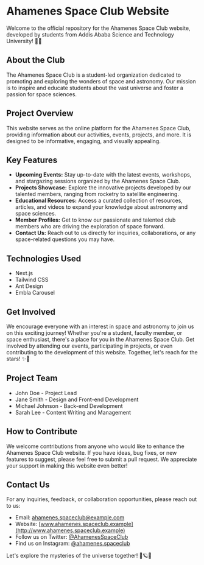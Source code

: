 # Ahamenes Space Club Website

Welcome to the official repository for the Ahamenes Space Club website, developed by students from Addis Ababa Science and Technology University! 🚀🌌

## About the Club
The Ahamenes Space Club is a student-led organization dedicated to promoting and exploring the wonders of space and astronomy. Our mission is to inspire and educate students about the vast universe and foster a passion for space sciences.

## Project Overview
This website serves as the online platform for the Ahamenes Space Club, providing information about our activities, events, projects, and more. It is designed to be informative, engaging, and visually appealing.

## Key Features
- **Upcoming Events:** Stay up-to-date with the latest events, workshops, and stargazing sessions organized by the Ahamenes Space Club.
- **Projects Showcase:** Explore the innovative projects developed by our talented members, ranging from rocketry to satellite engineering.
- **Educational Resources:** Access a curated collection of resources, articles, and videos to expand your knowledge about astronomy and space sciences.
- **Member Profiles:** Get to know our passionate and talented club members who are driving the exploration of space forward.
- **Contact Us:** Reach out to us directly for inquiries, collaborations, or any space-related questions you may have.

## Technologies Used
- Next.js
- Tailwind CSS
- Ant Design
- Embla Carousel

## Get Involved
We encourage everyone with an interest in space and astronomy to join us on this exciting journey! Whether you're a student, faculty member, or space enthusiast, there's a place for you in the Ahamenes Space Club. Get involved by attending our events, participating in projects, or even contributing to the development of this website. Together, let's reach for the stars! ✨🌟

## Project Team
- John Doe - Project Lead  
- Jane Smith - Design and Front-end Development
- Michael Johnson - Back-end Development
- Sarah Lee - Content Writing and Management

## How to Contribute
We welcome contributions from anyone who would like to enhance the Ahamenes Space Club website. If you have ideas, bug fixes, or new features to suggest, please feel free to submit a pull request. We appreciate your support in making this website even better!

## Contact Us
For any inquiries, feedback, or collaboration opportunities, please reach out to us:
- Email: ahamenes.spaceclub@example.com
- Website: [www.ahamenes.spaceclub.example](http://www.ahamenes.spaceclub.example)
- Follow us on Twitter: [@AhamenesSpaceClub](https://twitter.com/AhamenesSpaceClub)
- Find us on Instagram: [@ahamenes.spaceclub](https://www.instagram.com/ahamenes.spaceclub)

Let's explore the mysteries of the universe together! 🌠🪐✨
